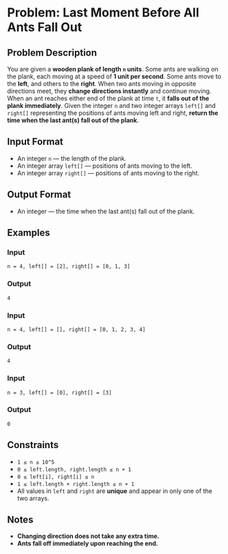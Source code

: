 

# Problem: Last Moment Before All Ants Fall Out

## Problem Description
You are given a **wooden plank of length `n` units**. Some ants are walking on the plank, each moving at a speed of **1 unit per second**. Some ants move to the **left**, and others to the **right**. When two ants moving in opposite directions meet, they **change directions instantly** and continue moving. When an ant reaches either end of the plank at time `t`, it **falls out of the plank immediately**. Given the integer `n` and two integer arrays `left[]` and `right[]` representing the positions of ants moving left and right, **return the time when the last ant(s) fall out of the plank**.

## Input Format
- An integer `n` — the length of the plank.
- An integer array `left[]` — positions of ants moving to the left.
- An integer array `right[]` — positions of ants moving to the right.

## Output Format
- An integer — the time when the last ant(s) fall out of the plank.

## Examples

### Input
`n = 4, left[] = [2], right[] = [0, 1, 3]`<br/>

### Output
`4`<br/>

### Input
`n = 4, left[] = [], right[] = [0, 1, 2, 3, 4]`<br/>

### Output
`4`<br/>

### Input
`n = 3, left[] = [0], right[] = [3]`<br/>

### Output
`0`<br/>

## Constraints
- `1 ≤ n ≤ 10^5`
- `0 ≤ left.length, right.length ≤ n + 1`
- `0 ≤ left[i], right[i] ≤ n`
- `1 ≤ left.length + right.length ≤ n + 1`
- All values in `left` and `right` are **unique** and appear in only one of the two arrays.

## Notes
- **Changing direction does not take any extra time.**
- **Ants fall off immediately upon reaching the end.**

